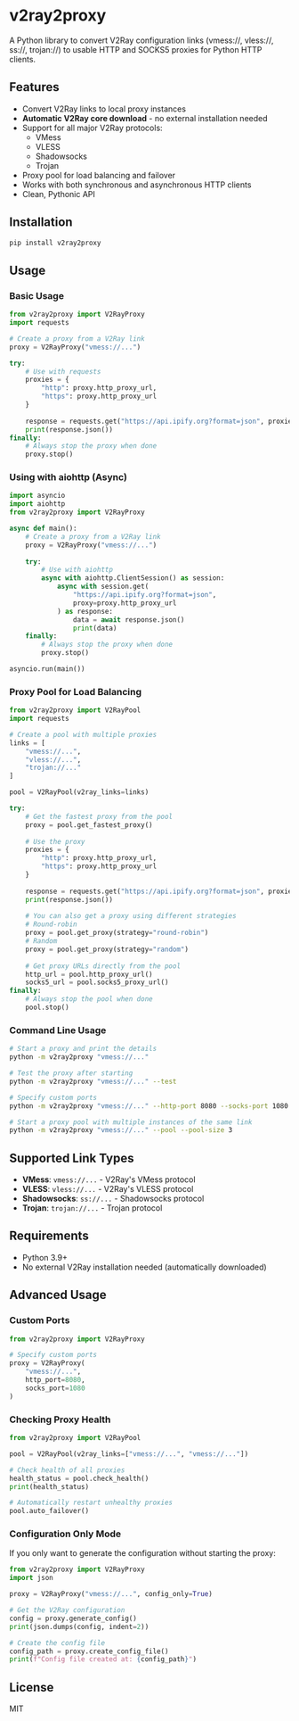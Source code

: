 # v2ray2proxy

A Python library to convert V2Ray configuration links (vmess://, vless://, ss://, trojan://) to usable HTTP and SOCKS5 proxies for Python HTTP clients.

## Features

- Convert V2Ray links to local proxy instances
- **Automatic V2Ray core download** - no external installation needed
- Support for all major V2Ray protocols:
  - VMess
  - VLESS
  - Shadowsocks
  - Trojan
- Proxy pool for load balancing and failover
- Works with both synchronous and asynchronous HTTP clients
- Clean, Pythonic API

## Installation

```bash
pip install v2ray2proxy
```

## Usage

### Basic Usage

```python
from v2ray2proxy import V2RayProxy
import requests

# Create a proxy from a V2Ray link
proxy = V2RayProxy("vmess://...")

try:
    # Use with requests
    proxies = {
        "http": proxy.http_proxy_url,
        "https": proxy.http_proxy_url
    }
    
    response = requests.get("https://api.ipify.org?format=json", proxies=proxies)
    print(response.json())
finally:
    # Always stop the proxy when done
    proxy.stop()
```

### Using with aiohttp (Async)

```python
import asyncio
import aiohttp
from v2ray2proxy import V2RayProxy

async def main():
    # Create a proxy from a V2Ray link
    proxy = V2RayProxy("vmess://...")
    
    try:
        # Use with aiohttp
        async with aiohttp.ClientSession() as session:
            async with session.get(
                "https://api.ipify.org?format=json",
                proxy=proxy.http_proxy_url
            ) as response:
                data = await response.json()
                print(data)
    finally:
        # Always stop the proxy when done
        proxy.stop()

asyncio.run(main())
```

### Proxy Pool for Load Balancing

```python
from v2ray2proxy import V2RayPool
import requests

# Create a pool with multiple proxies
links = [
    "vmess://...",
    "vless://...",
    "trojan://..."
]

pool = V2RayPool(v2ray_links=links)

try:
    # Get the fastest proxy from the pool
    proxy = pool.get_fastest_proxy()
    
    # Use the proxy
    proxies = {
        "http": proxy.http_proxy_url,
        "https": proxy.http_proxy_url
    }
    
    response = requests.get("https://api.ipify.org?format=json", proxies=proxies)
    print(response.json())
    
    # You can also get a proxy using different strategies
    # Round-robin
    proxy = pool.get_proxy(strategy="round-robin")
    # Random
    proxy = pool.get_proxy(strategy="random")
    
    # Get proxy URLs directly from the pool
    http_url = pool.http_proxy_url()
    socks5_url = pool.socks5_proxy_url()
finally:
    # Always stop the pool when done
    pool.stop()
```

### Command Line Usage

```bash
# Start a proxy and print the details
python -m v2ray2proxy "vmess://..."

# Test the proxy after starting
python -m v2ray2proxy "vmess://..." --test

# Specify custom ports
python -m v2ray2proxy "vmess://..." --http-port 8080 --socks-port 1080

# Start a proxy pool with multiple instances of the same link
python -m v2ray2proxy "vmess://..." --pool --pool-size 3
```

## Supported Link Types

- **VMess**: `vmess://...` - V2Ray's VMess protocol
- **VLESS**: `vless://...` - V2Ray's VLESS protocol
- **Shadowsocks**: `ss://...` - Shadowsocks protocol
- **Trojan**: `trojan://...` - Trojan protocol

## Requirements

- Python 3.9+
- No external V2Ray installation needed (automatically downloaded)

## Advanced Usage

### Custom Ports

```python
from v2ray2proxy import V2RayProxy

# Specify custom ports
proxy = V2RayProxy(
    "vmess://...",
    http_port=8080,
    socks_port=1080
)
```

### Checking Proxy Health

```python
from v2ray2proxy import V2RayPool

pool = V2RayPool(v2ray_links=["vmess://...", "vmess://..."])

# Check health of all proxies
health_status = pool.check_health()
print(health_status)

# Automatically restart unhealthy proxies
pool.auto_failover()
```

### Configuration Only Mode

If you only want to generate the configuration without starting the proxy:

```python
from v2ray2proxy import V2RayProxy
import json

proxy = V2RayProxy("vmess://...", config_only=True)

# Get the V2Ray configuration
config = proxy.generate_config()
print(json.dumps(config, indent=2))

# Create the config file
config_path = proxy.create_config_file()
print(f"Config file created at: {config_path}")
```

## License

MIT
